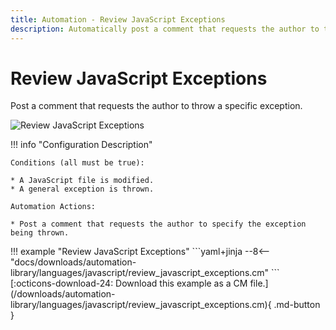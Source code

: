 ```yaml
---
title: Automation - Review JavaScript Exceptions
description: Automatically post a comment that requests the author to throw a specific exception.
---
```

# Review JavaScript Exceptions

<!-- --8<-- [start:example]-->

Post a comment that requests the author to throw a specific exception.

![Review JavaScript Exceptions](/automations/languages/javascript/review-javascript-exceptions/review-javascript-exceptions.png)

!!! info "Configuration Description"

    Conditions (all must be true):
    
    * A JavaScript file is modified.
    * A general exception is thrown. 
   
    Automation Actions:
    
    * Post a comment that requests the author to specify the exception being thrown.

<div class="automationExample" markdown="1">
!!! example "Review JavaScript Exceptions"
    ```yaml+jinja
    --8<-- "docs/downloads/automation-library/languages/javascript/review_javascript_exceptions.cm"
    ```
    <div class="result" markdown>
      <span>
      [:octicons-download-24: Download this example as a CM file.](/downloads/automation-library/languages/javascript/review_javascript_exceptions.cm){ .md-button }
      </span>
    </div>
<!-- --8<-- [end:example]-->